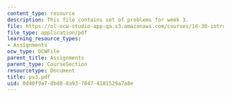 ```yaml
---
content_type: resource
description: This file contains set of problems for week 3.
file: https://ol-ocw-studio-app-qa.s3.amazonaws.com/courses/14-30-introduction-to-statistical-method-in-economics-spring-2006/0d40f9a7dbd88a9378474181529a7a8e_ps3.pdf
file_type: application/pdf
learning_resource_types:
- Assignments
ocw_type: OCWFile
parent_title: Assignments
parent_type: CourseSection
resourcetype: Document
title: ps3.pdf
uid: 0d40f9a7-dbd8-8a93-7847-4181529a7a8e
---
```

